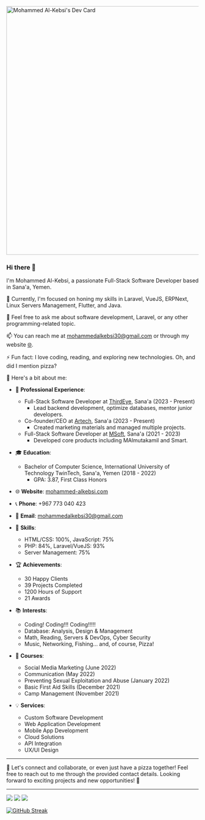 <a href="https://app.daily.dev/mohammedn"><img src="https://api.daily.dev/devcards/v2/d78F29LwLbhA9koafjq7Z.png?type=wide&r=q3d" width="652" alt="Mohammed Al-Kebsi's Dev Card"/></a>
### Hi there 👋

I'm Mohammed Al-Kebsi, a passionate Full-Stack Software Developer based in Sana'a, Yemen. 

🌱 Currently, I'm focused on honing my skills in Laravel, VueJS, ERPNext, Linux Servers Management, Flutter, and Java.

💬 Feel free to ask me about software development, Laravel, or any other programming-related topic.

📫 You can reach me at mohammedalkebsi30@gmail.com or through my website [🌐](https://mohammed-al-kebsi.space/).

⚡ Fun fact: I love coding, reading, and exploring new technologies. Oh, and did I mention pizza?

🚀 Here's a bit about me:

- 💼 **Professional Experience**:
  - Full-Stack Software Developer at [ThirdEye](https://www.facebook.com/thirdeyesoft), Sana'a (2023 - Present)
    - Lead backend development, optimize databases, mentor junior developers.
  - Co-founder/CEO at [Artech](https://www.facebook.com/artech.ye), Sana'a (2023 - Present)
    - Created marketing materials and managed multiple projects.
  - Full-Stack Software Developer at [MSoft](https://www.facebook.com/msoftar), Sana'a (2021 - 2023)
    - Developed core products including MAlmutakamil and Smart.
    
- 🎓 **Education**:
  - Bachelor of Computer Science, International University of Technology TwinTech, Sana'a, Yemen (2018 - 2022)
    - GPA: 3.87, First Class Honors

- 🌐 **Website**: [mohammed-alkebsi.com](https://mohammed-al-kebsi.space/)
- 📞 **Phone**: +967 773 040 423
- 📧 **Email**: mohammedalkebsi30@gmail.com

- 🌟 **Skills**:
  - HTML/CSS: 100%, JavaScript: 75%
  - PHP: 84%, Laravel/VueJS: 93%
  - Server Management: 75%
  
- 🏆 **Achievements**:
  - 30 Happy Clients
  - 39 Projects Completed
  - 1200 Hours of Support
  - 21 Awards

- 📚 **Interests**:
  - Coding! Coding!!! Coding!!!!!
  - Database: Analysis, Design & Management
  - Math, Reading, Servers & DevOps, Cyber Security
  - Music, Networking, Fishing... and, of course, Pizza!

- 🌱 **Courses**:
  - Social Media Marketing (June 2022)
  - Communication (May 2022)
  - Preventing Sexual Exploitation and Abuse (January 2022)
  - Basic First Aid Skills (December 2021)
  - Camp Management (November 2021)

- 💡 **Services**:
  - Custom Software Development
  - Web Application Development
  - Mobile App Development
  - Cloud Solutions
  - API Integration
  - UX/UI Design
  
---

🌟 Let's connect and collaborate, or even just have a pizza together! Feel free to reach out to me through the provided contact details. Looking forward to exciting projects and new opportunities! 🌟

<hr/>
<img src="https://github-readme-stats.vercel.app/api?username=Nao-30&count_private=true&show_icons=true&hide_title=true" />
<img src="https://github-profile-trophy.vercel.app/?username=Nao-30&theme=flat&no-frame=true&margin-w=30" />
<img src="https://github-readme-stats.vercel.app/api/top-langs/?username=Nao-30&hide_title=true&layout=compact" />

[![GitHub Streak](https://github-readme-streak-stats.herokuapp.com?user=Nao-30&theme=gruvbox_duo&hide_border=true)](https://github.com/Nao-30)

